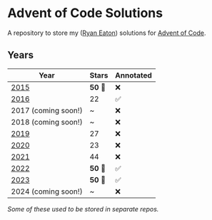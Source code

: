 # Advent of Code Solutions

A repository to store my ([Ryan Eaton](https://www.linkedin.com/in/ryan-l-eaton/)) solutions for [Advent of Code](https://adventofcode.com/).

## Years

| Year                   | Stars         | Annotated          |
|------------------------|---------------|--------------------|
| [2015](2015/readme.md) | **50 :tada:** | :x:                |
| [2016](2016/readme.md) | 22            | :white_check_mark: |
| 2017 (coming soon!)    | ~             | :x:                |
| 2018 (coming soon!)    | ~             | :x:                |
| [2019](2019/readme.md) | 27            | :x:                |
| [2020](2020/readme.md) | 23            | :x:                |
| [2021](2021/readme.md) | 44            | :x:                |
| [2022](2022/README.md) | **50 :tada:** | :white_check_mark: |
| [2023](2023/readme.md) | **50 :tada:** | :white_check_mark: |
| 2024 (coming soon!)    | ~             | :x:                |

*Some of these used to be stored in separate repos.*

